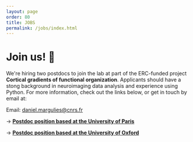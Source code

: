 ```yaml
---
layout: page
order: 80
title: JOBS
permalink: /jobs/index.html
---
```


# Join us! 🧠
We're hiring two postdocs to join the lab at part of the ERC-funded project **Cortical gradients of functional organization**. Applicants should have a stong background in neuroimaging data analysis and experience using Python. For more information, check out the links below, or get in touch by email at: 

Email: [<span class="line">daniel.margulies@</span><span class="line">cnrs.fr</span>](mailto:daniel.margulies@cnrs.fr) 

→ [**Postdoc position based at the University of Paris**](https://emploi.cnrs.fr/Offres/CDD/UMR8002-MARWIL-003/Default.aspx?lang=EN)

→ [**Postdoc position based at the University of Oxford**](https://my.corehr.com/pls/uoxrecruit/erq_jobspec_version_4.display_form?p_company=10&p_internal_external=E&p_display_in_irish=N&p_process_type=&p_applicant_no=&p_form_profile_detail=&p_display_apply_ind=Y&p_refresh_search=Y&p_recruitment_id=151762) 

